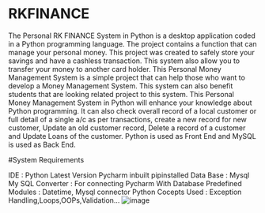 # RKFINANCE

The Personal RK FINANCE System in Python is a desktop application coded in a Python programming language. 
The project contains a function that can manage your personal money. 
This project was created to safely store your savings and have a cashless transaction. 
This system also allow you to transfer your money to another card holder.
This Personal Money Management System is a simple project that can help those who want to develop a Money Management System. 
This system can also benefit students that are looking related project to this system. 
This Personal Money Management System in Python will enhance your knowledge about Python programming. 
It can also check overall record of a local customer or full detail of a single a/c as per transactions, create a new record for new customer, Update an old customer record, Delete a record of a customer and Update Loans of the customer. 
Python is used as Front End and MySQL is used as Back End.


#System Requirements


IDE                                 :  Python Latest Version  Pycharm inbuilt pipinstalled
Data Base                     :   Mysql
My SQL Converter       : For connecting Pycharm With Database 
Predefined Modules   : Datetime, Mysql connector
Python Cocepts Used  :  Exception Handling,Loops,OOPs,Validation…
![image](https://user-images.githubusercontent.com/130659826/232456191-2aa3b220-f4fe-4b6f-ab8f-4b9f49754fa1.png)


